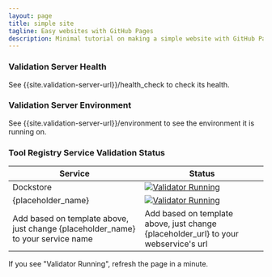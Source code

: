 ```yaml
---
layout: page
title: simple site
tagline: Easy websites with GitHub Pages
description: Minimal tutorial on making a simple website with GitHub Pages
---
```


### Validation Server Health
See {{site.validation-server-url}}/health_check to check its health.

### Validation Server Environment
See {{site.validation-server-url}}/environment to see the environment it is running on.

### Tool Registry Service Validation Status
| Service       | Status        |
| ------------- |---------------|
| Dockstore     | [![Validator Running]({{site.validation-server-url}}/trs/validator?url=https://dockstore.org:8443)]({{site.validation-server-url}}/trs/validator/debug?url=https://dockstore.org:8443) 
| {placeholder_name} | [![Validator Running]({{site.validation-server-url}}/trs/validator?url={placeholder_url})]({{site.validation-server-url}}/trs/validator/debug?url={placeholder_url})      
| Add based on template above, just change {placeholder_name} to your service name| Add based on template above, just change {placeholder_url} to your webservice's url

If you see "Validator Running", refresh the page in a minute.

